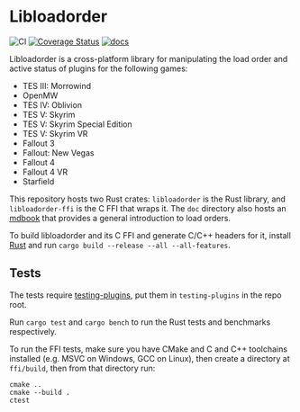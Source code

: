# Libloadorder

![CI](https://github.com/Ortham/libloadorder/workflows/CI/badge.svg?branch=master)
[![Coverage Status](https://coveralls.io/repos/github/Ortham/libloadorder/badge.svg?branch=master)](https://coveralls.io/github/Ortham/libloadorder?branch=master)
[![docs](https://docs.rs/libloadorder/badge.svg)](https://docs.rs/crate/libloadorder)

Libloadorder is a cross-platform library for manipulating the load order and
active status of plugins for the following games:

- TES III: Morrowind
- OpenMW
- TES IV: Oblivion
- TES V: Skyrim
- TES V: Skyrim Special Edition
- TES V: Skyrim VR
- Fallout 3
- Fallout: New Vegas
- Fallout 4
- Fallout 4 VR
- Starfield

This repository hosts two Rust crates: `libloadorder` is the Rust library, and
`libloadorder-ffi` is the C FFI that wraps it. The `doc` directory also hosts an
[mdbook](https://github.com/rust-lang-nursery/mdBook) that provides a general
introduction to load orders.

To build libloadorder and its C FFI and generate C/C++ headers for it, install
[Rust](https://www.rust-lang.org/) and run
`cargo build --release --all --all-features`.

## Tests

The tests require
[testing-plugins](https://github.com/Ortham/testing-plugins), put them in
`testing-plugins` in the repo root.

Run `cargo test` and `cargo bench` to run the Rust tests and benchmarks
respectively.

To run the FFI tests, make sure you have CMake and C and C++ toolchains
installed (e.g. MSVC on Windows, GCC on Linux), then create a directory at
`ffi/build`, then from that directory run:

```
cmake ..
cmake --build .
ctest
```

